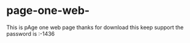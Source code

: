 # page-one-web-
This is pAge one web page 
thanks for download this keep support
the password is :-1436

